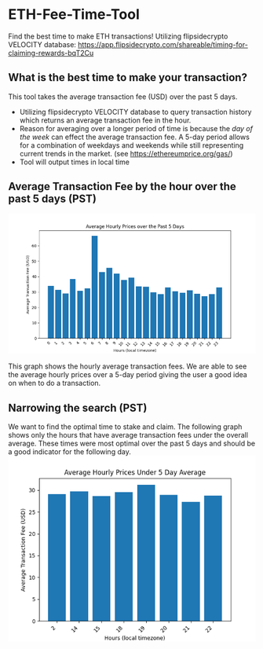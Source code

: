 # ETH-Fee-Time-Tool
Find the best time to make ETH transactions!
Utilizing flipsidecrypto VELOCITY database: https://app.flipsidecrypto.com/shareable/timing-for-claiming-rewards-bqT2Cu 

## What is the best time to make your transaction?
This tool takes the average transaction fee (USD) over the past 5 days.
* Utilizing flipsidecrypto VELOCITY database to query transaction history which returns an average transaction fee in the hour.
* Reason for averaging over a longer period of time is because the *day of the week* can effect the average transaction fee. A 5-day period allows for a combination of weekdays and weekends while still representing current trends in the market. (see https://ethereumprice.org/gas/)
* Tool will output times in local time 

## Average Transaction Fee by the hour over the past 5 days (PST)
![All_Averages_graph](plots/all_averages.png)

This graph shows the hourly average transaction fees. We are able to see the average hourly prices over a 5-day period giving the user a good idea on when to do a transaction.

## Narrowing the search (PST)

We want to find the optimal time to stake and claim. The following graph shows only the hours that have average transaction fees under the overall average. These times were most optimal over the past 5 days and should be a good indicator for the following day. 
![Under_Average_graph](plots/under_average.png)

